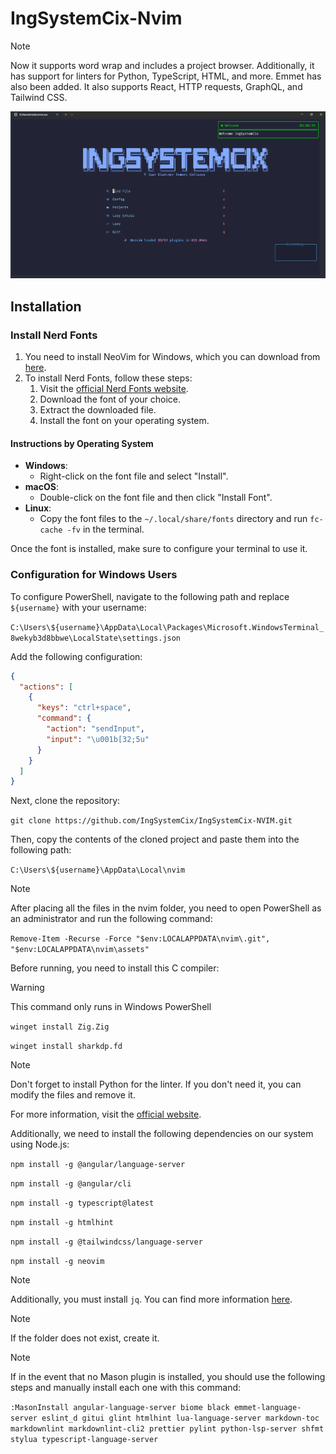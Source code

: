 # IngSystemCix-Nvim

> [!NOTE]
> Now it supports word wrap and includes a project browser. Additionally, it has
> support for linters for Python, TypeScript, HTML, and more. Emmet has also
> been added. It also supports React, HTTP requests, GraphQL, and Tailwind CSS.

![main](./assets/principal.png)

## Installation

### Install Nerd Fonts

1. You need to install NeoVim for Windows, which you can download from [here](https://neovim.io/).
2. To install Nerd Fonts, follow these steps:
   1. Visit the [official Nerd Fonts website](https://www.nerdfonts.com/).
   2. Download the font of your choice.
   3. Extract the downloaded file.
   4. Install the font on your operating system.

#### Instructions by Operating System

- **Windows**:
  - Right-click on the font file and select "Install".
- **macOS**:
  - Double-click on the font file and then click "Install Font".
- **Linux**:
  - Copy the font files to the `~/.local/share/fonts` directory and run `fc-cache -fv` in the terminal.

Once the font is installed, make sure to configure your terminal to use it.

### Configuration for Windows Users

To configure PowerShell, navigate to the following path and replace `${username}` with your username:

`C:\Users\${username}\AppData\Local\Packages\Microsoft.WindowsTerminal_8wekyb3d8bbwe\LocalState\settings.json`

Add the following configuration:

```json
{
  "actions": [
    {
      "keys": "ctrl+space",
      "command": {
        "action": "sendInput",
        "input": "\u001b[32;5u"
      }
    }
  ]
}
```

Next, clone the repository:

`git clone https://github.com/IngSystemCix/IngSystemCix-NVIM.git`

Then, copy the contents of the cloned project and paste them into the following path:

`C:\Users\${username}\AppData\Local\nvim`

> [!NOTE]
> After placing all the files in the nvim folder, you need to open PowerShell as an administrator and run the following command:

`Remove-Item -Recurse -Force "$env:LOCALAPPDATA\nvim\.git", "$env:LOCALAPPDATA\nvim\assets"`

Before running, you need to install this C compiler:

> [!warning]
> This command only runs in Windows PowerShell

`winget install Zig.Zig`

`winget install sharkdp.fd`

> [!NOTE]
> Don't forget to install Python for the linter. If you don't need it, you can modify the files and remove it.

For more information, visit the [official website](https://www.python.org/).

Additionally, we need to install the following dependencies on our system using Node.js:

`npm install -g @angular/language-server`

`npm install -g @angular/cli`

`npm install -g typescript@latest`

`npm install -g htmlhint`

`npm install -g @tailwindcss/language-server`

`npm install -g neovim`

> [!NOTE]
> Additionally, you must install `jq`. You can find more information [here](https://jqlang.org/).

> [!NOTE]
> If the folder does not exist, create it.

> [!NOTE]
> If in the event that no Mason plugin is installed, you should use the following steps and manually install each one with this command:

`:MasonInstall angular-language-server biome black emmet-language-server eslint_d gitui glint htmlhint lua-language-server markdown-toc markdownlint markdownlint-cli2 prettier pylint python-lsp-server shfmt stylua typescript-language-server`

